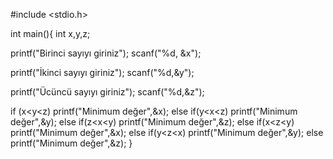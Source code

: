 #include <stdio.h>

int main(){
int x,y,z;

printf("Birinci sayıyı giriniz");
scanf("%d, &x");

printf("İkinci sayıyı giriniz");
scanf("%d,&y");

printf("Ücüncü sayıyı giriniz");
scanf("%d,&z");

if (x<y<z)
printf("Minimum değer",&x);
else if(y<x<z)
printf("Minimum değer",&y);
else if(z<x<y)
printf("Minimum değer",&z);
else if(x<z<y)
printf("Minimum değer",&x);
else if(y<z<x)
printf("Minimum değer",&y);
else
printf("Minimum değer",&z);
}
